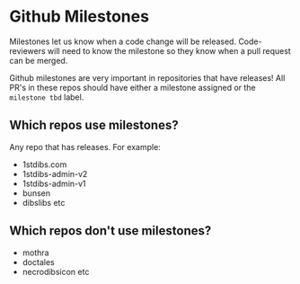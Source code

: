 # Github Milestones

Milestones let us know when a code change will be released. Code-reviewers will need to know the milestone so they know when a pull request can be merged.

Github milestones are very important in repositories that have releases! All PR's in these repos should have either a milestone assigned or the `milestone tbd` label.


## Which repos use milestones? 
Any repo that has releases. For example:
* 1stdibs.com
* 1stdibs-admin-v2
* 1stdibs-admin-v1
* bunsen
* dibslibs
etc

## Which repos don't use milestones?
* mothra
* doctales
* necrodibsicon
etc

